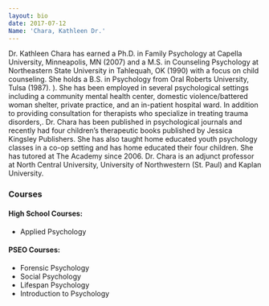 ```yaml
---
layout: bio
date: 2017-07-12
Name: 'Chara, Kathleen Dr.'
---
```

Dr. Kathleen Chara has earned a Ph.D. in Family Psychology at Capella University, Minneapolis, MN (2007) and a M.S. in Counseling Psychology at Northeastern State University in Tahlequah, OK (1990) with a focus on child counseling. She holds a B.S. in Psychology from Oral Roberts University, Tulsa (1987). ). She has been employed in several psychological settings including a community mental health center, domestic violence/battered woman shelter, private practice, and an in-patient hospital ward. In addition to providing consultation for therapists who specialize in treating trauma disorders,. Dr. Chara has been published in psychological journals and recently had four children’s therapeutic books published by Jessica Kingsley Publishers. She has also taught home educated youth psychology classes in a co-op setting and has home educated their four children. She has tutored at The Academy since 2006. Dr. Chara is an adjunct professor at North Central University, University of Northwestern (St. Paul) and Kaplan University.

### Courses
#### High School Courses:      
* Applied Psychology
#### PSEO Courses:      
* Forensic Psychology
* Social Psychology
* Lifespan Psychology
* Introduction to Psychology
